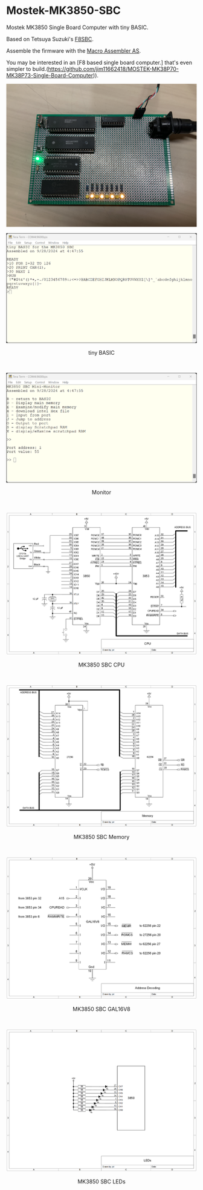 # Mostek-MK3850-SBC
Mostek MK3850 Single Board Computer with tiny BASIC.

Based on Tetsuya Suzuki's [F8SBC](https://vintagechips.wordpress.com/2020/11/26/sbcf8reference/).

Assemble the firmware with the [Macro Assembler AS](http://john.ccac.rwth-aachen.de:8000/as/). 

You may be interested in an [F8 based single board computer.] that's even simpler to build.(https://github.com/jim11662418/MOSTEK-MK38P70-MK38P73-Single-Board-Computer)). 

<p align="center"><img src="/images/MK3850 SBC.JPEG"/>
<p align="center"><img src="/images/BASIC.png"/>
<p align="center">tiny BASIC</p><br>
<p align="center"><img src="/images/monitor.png"/>
<p align="center">Monitor</p><br>
<p align="center"><img src="/images/MK3850 SBC CPU.png"/>
<p align="center">MK3850 SBC CPU</p><br>
<p align="center"><img src="/images/MK3850 SBC Memory.png"/>
<p align="center">MK3850 SBC Memory</p><br>
<p align="center"><img src="/images/MK3850 SBC GAL.png"/>
<p align="center">MK3850 SBC GAL16V8</p><br>
<p align="center"><img src="/images/MK3850 SBC LEDs.png"/>
<p align="center">MK3850 SBC LEDs</p><br>
